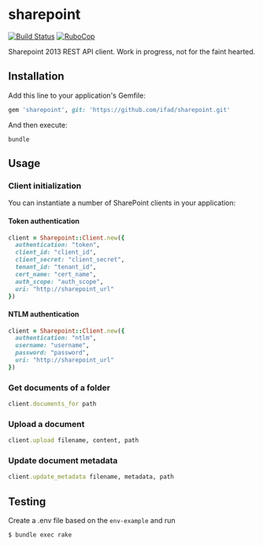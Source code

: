 # sharepoint

[![Build Status](https://github.com/ifad/sharepoint/actions/workflows/ruby.yml/badge.svg)](https://github.com/ifad/sharepoint/actions)
[![RuboCop](https://github.com/ifad/sharepoint/actions/workflows/rubocop.yml/badge.svg)](https://github.com/ifad/sharepoint/actions/workflows/rubocop.yml)

Sharepoint 2013 REST API client. Work in progress, not for the faint hearted.

## Installation

Add this line to your application's Gemfile:

```rb
gem 'sharepoint', git: 'https://github.com/ifad/sharepoint.git'
```

And then execute:

    bundle

## Usage

### Client initialization

You can instantiate a number of SharePoint clients in your application:

#### Token authentication

```rb
client = Sharepoint::Client.new({
  authentication: "token",
  client_id: "client_id",
  client_secret: "client_secret",
  tenant_id: "tenant_id",
  cert_name: "cert_name",
  auth_scope: "auth_scope",
  uri: "http://sharepoint_url"
})
```

#### NTLM authentication

```rb
client = Sharepoint::Client.new({
  authentication: "ntlm",
  username: "username",
  password: "password",
  uri: "http://sharepoint_url"
})
```

### Get documents of a folder

```rb
client.documents_for path
```

### Upload a document

```rb
client.upload filename, content, path
```

### Update document metadata

```rb
client.update_metadata filename, metadata, path
```

## Testing

Create a .env file based on the `env-example` and run

```bash
$ bundle exec rake
```

